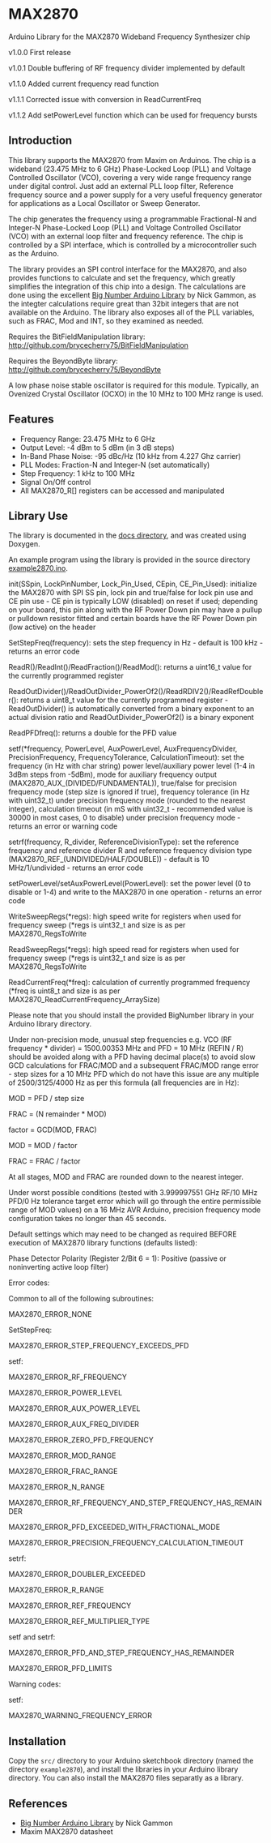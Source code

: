 # MAX2870
Arduino Library for the MAX2870 Wideband Frequency Synthesizer chip

v1.0.0 First release

v1.0.1 Double buffering of RF frequency divider implemented by default

v1.1.0 Added current frequency read function

v1.1.1 Corrected issue with conversion in ReadCurrentFreq

v1.1.2 Add setPowerLevel function which can be used for frequency bursts

## Introduction

This library supports the MAX2870 from Maxim on Arduinos. The chip is a wideband (23.475 MHz to 6 GHz) Phase-Locked Loop (PLL) and Voltage Controlled Oscillator (VCO), covering a very wide range frequency range
under digital control. Just add an external PLL loop filter, Reference frequency source and a power supply for a very useful 
frequency generator for applications as a Local Oscillator or Sweep Generator.  

The chip generates the frequency using a programmable Fractional-N and Integer-N Phase-Locked Loop (PLL) and Voltage Controlled Oscillator (VCO) with an external loop filter and frequency reference. The chip is controlled by 
a SPI interface, which is controlled by a microcontroller such as the Arduino.

The library provides an SPI control interface for the MAX2870, and also provides functions to calculate and set the
frequency, which greatly simplifies the integration of this chip into a design. The calculations are done using the excellent 
[Big Number Arduino Library](https://github.com/nickgammon/BigNumber) by Nick Gammon, as the integter calculations require
great than 32bit integers that are not available on the Arduino. The library also exposes all of the PLL variables, such as FRAC, Mod and INT, so they examined as needed.  

Requires the BitFieldManipulation library: http://github.com/brycecherry75/BitFieldManipulation

Requires the BeyondByte library: http://github.com/brycecherry75/BeyondByte

A low phase noise stable oscillator is required for this module. Typically, an Ovenized Crystal Oscillator (OCXO) in the 10 MHz to 100 MHz range is used.  

## Features

+ Frequency Range: 23.475 MHz to 6 GHz
+ Output Level: -4 dBm to 5 dBm (in 3 dB steps) 
+ In-Band Phase Noise: -95 dBc/Hz (10 kHz from 4.227 Ghz carrier)
+ PLL Modes: Fraction-N and Integer-N (set automatically)
+ Step Frequency: 1 kHz to 100 MHz  
+ Signal On/Off control
+ All MAX2870_R[] registers can be accessed and manipulated

## Library Use

The library is documented in the [docs directory](doc/html/), and was created using Doxygen. 

An example program using the library is provided in the source directory [example2870.ino](src/example2870.ino).

init(SSpin, LockPinNumber, Lock_Pin_Used, CEpin, CE_Pin_Used): initialize the MAX2870 with SPI SS pin, lock pin and true/false for lock pin use and CE pin use - CE pin is typically LOW (disabled) on reset if used; depending on your board, this pin along with the RF Power Down pin may have a pullup or pulldown resistor fitted and certain boards have the RF Power Down pin (low active) on the header

SetStepFreq(frequency): sets the step frequency in Hz - default is 100 kHz - returns an error code

ReadR()/ReadInt()/ReadFraction()/ReadMod(): returns a uint16_t value for the currently programmed register

ReadOutDivider()/ReadOutDivider_PowerOf2()/ReadRDIV2()/ReadRefDoubler(): returns a uint8_t value for the currently programmed register - ReadOutDivider() is automatically converted from a binary exponent to an actual division ratio and 
ReadOutDivider_PowerOf2() is a binary exponent

ReadPFDfreq(): returns a double for the PFD value

setf(*frequency, PowerLevel, AuxPowerLevel, AuxFrequencyDivider, PrecisionFrequency, FrequencyTolerance, CalculationTimeout): set the frequency (in Hz with char string) power level/auxiliary power level (1-4 in 3dBm steps from -5dBm), mode for auxiliary frequency output (MAX2870_AUX_(DIVIDED/FUNDAMENTAL)), true/false for precision frequency mode (step size is ignored if true), frequency tolerance (in Hz with uint32_t) under precision frequency mode (rounded to the nearest integer), calculation timeout (in mS with uint32_t - recommended value is 30000 in most cases, 0 to disable) under precision frequency mode - returns an error or warning code

setrf(frequency, R_divider, ReferenceDivisionType): set the reference frequency and reference divider R and reference frequency division type (MAX2870_REF_(UNDIVIDED/HALF/DOUBLE)) - default is 10 MHz/1/undivided - returns an error code

setPowerLevel/setAuxPowerLevel(PowerLevel): set the power level (0 to disable or 1-4) and write to the MAX2870 in one operation - returns an error code

WriteSweepRegs(*regs): high speed write for registers when used for frequency sweep (*regs is uint32_t and size is as per MAX2870_RegsToWrite

ReadSweepRegs(*regs): high speed read for registers when used for frequency sweep (*regs is uint32_t and size is as per MAX2870_RegsToWrite

ReadCurrentFreq(*freq): calculation of currently programmed frequency (*freq is uint8_t and size is as per MAX2870_ReadCurrentFrequency_ArraySize)

Please note that you should install the provided BigNumber library in your Arduino library directory.

Under non-precision mode, unusual step frequencies e.g. VCO (RF frequency * divider) = 1500.00353 MHz and PFD = 10 MHz (REFIN / R) should be avoided along with a PFD having decimal place(s) to avoid slow GCD calculations for FRAC/MOD and a subsequent FRAC/MOD range error - step sizes for a 10 MHz PFD which do not have this issue are any multiple of 2500/3125/4000 Hz as per this formula (all frequencies are in Hz):

MOD = PFD / step size

FRAC = (N remainder * MOD)

factor = GCD(MOD, FRAC)

MOD = MOD / factor

FRAC = FRAC / factor

At all stages, MOD and FRAC are rounded down to the nearest integer.

Under worst possible conditions (tested with 3.999997551 GHz RF/10 MHz PFD/0 Hz tolerance target error which will go through the entire permissible range of MOD values) on a 16 MHz AVR Arduino, precision frequency mode configuration takes no longer than 45 seconds.

Default settings which may need to be changed as required BEFORE execution of MAX2870 library functions (defaults listed):

Phase Detector Polarity (Register 2/Bit 6 = 1): Positive (passive or noninverting active loop filter)

Error codes:

Common to all of the following subroutines:

MAX2870_ERROR_NONE


SetStepFreq:

MAX2870_ERROR_STEP_FREQUENCY_EXCEEDS_PFD


setf:

MAX2870_ERROR_RF_FREQUENCY

MAX2870_ERROR_POWER_LEVEL

MAX2870_ERROR_AUX_POWER_LEVEL

MAX2870_ERROR_AUX_FREQ_DIVIDER

MAX2870_ERROR_ZERO_PFD_FREQUENCY

MAX2870_ERROR_MOD_RANGE

MAX2870_ERROR_FRAC_RANGE

MAX2870_ERROR_N_RANGE

MAX2870_ERROR_RF_FREQUENCY_AND_STEP_FREQUENCY_HAS_REMAINDER

MAX2870_ERROR_PFD_EXCEEDED_WITH_FRACTIONAL_MODE

MAX2870_ERROR_PRECISION_FREQUENCY_CALCULATION_TIMEOUT


setrf:

MAX2870_ERROR_DOUBLER_EXCEEDED

MAX2870_ERROR_R_RANGE

MAX2870_ERROR_REF_FREQUENCY

MAX2870_ERROR_REF_MULTIPLIER_TYPE


setf and setrf:

MAX2870_ERROR_PFD_AND_STEP_FREQUENCY_HAS_REMAINDER

MAX2870_ERROR_PFD_LIMITS


Warning codes:

setf:

MAX2870_WARNING_FREQUENCY_ERROR

## Installation
Copy the `src/` directory to your Arduino sketchbook directory  (named the directory `example2870`), and install the libraries in your Arduino library directory.  You can also install the MAX2870 files separatly as a library.

## References

+ [Big Number Arduino Library](https://github.com/nickgammon/BigNumber) by Nick Gammon
+ Maxim MAX2870 datasheet
